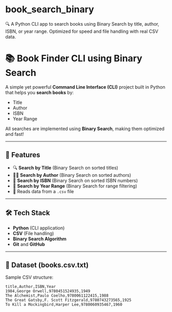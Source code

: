 # book_search_binary
🔍 A Python CLI app to search books using Binary Search by title, author, ISBN, or year range. Optimized for speed and file handling with real CSV data.
# 📚 Book Finder CLI using Binary Search

A simple yet powerful **Command Line Interface (CLI)** project built in Python that helps you **search books** by:
- Title
- Author
- ISBN
- Year Range

All searches are implemented using **Binary Search**, making them optimized and fast!

---

## 🚀 Features

- 🔍 **Search by Title** (Binary Search on sorted titles)
- 👩‍💼 **Search by Author** (Binary Search on sorted authors)
- 🔢 **Search by ISBN** (Binary Search on sorted ISBN numbers)
- 📆 **Search by Year Range** (Binary Search for range filtering)
- 📁 Reads data from a `.csv` file

---

## 🛠️ Tech Stack

- **Python** (CLI application)
- **CSV** (File handling)
- **Binary Search Algorithm**
- **Git** and **GitHub**

---

## 📂 Dataset (books.csv.txt)

Sample CSV structure:

```csv
title,Author,ISBN,Year
1984,George Orwell,9780451524935,1949
The Alchemist,Paulo Coelho,9780061122415,1988
The Great Gatsby,F. Scott Fitzgerald,9780743273565,1925
To Kill a Mockingbird,Harper Lee,9780060935467,1960
